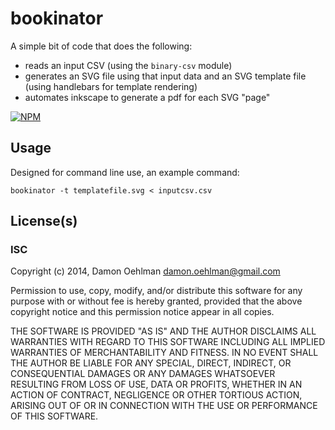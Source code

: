 # bookinator

A simple bit of code that does the following:

- reads an input CSV (using the `binary-csv` module)
- generates an SVG file using that input data and an SVG template
  file (using handlebars for template rendering)
- automates inkscape to generate a pdf for each SVG "page"


[![NPM](https://nodei.co/npm/bookinator.png)](https://nodei.co/npm/bookinator/)



## Usage

Designed for command line use, an example command:

```
bookinator -t templatefile.svg < inputcsv.csv
```

## License(s)

### ISC

Copyright (c) 2014, Damon Oehlman <damon.oehlman@gmail.com>

Permission to use, copy, modify, and/or distribute this software for any
purpose with or without fee is hereby granted, provided that the above
copyright notice and this permission notice appear in all copies.

THE SOFTWARE IS PROVIDED "AS IS" AND THE AUTHOR DISCLAIMS ALL WARRANTIES WITH
REGARD TO THIS SOFTWARE INCLUDING ALL IMPLIED WARRANTIES OF MERCHANTABILITY
AND FITNESS. IN NO EVENT SHALL THE AUTHOR BE LIABLE FOR ANY SPECIAL, DIRECT,
INDIRECT, OR CONSEQUENTIAL DAMAGES OR ANY DAMAGES WHATSOEVER RESULTING FROM
LOSS OF USE, DATA OR PROFITS, WHETHER IN AN ACTION OF CONTRACT, NEGLIGENCE OR
OTHER TORTIOUS ACTION, ARISING OUT OF OR IN CONNECTION WITH THE USE OR
PERFORMANCE OF THIS SOFTWARE.
